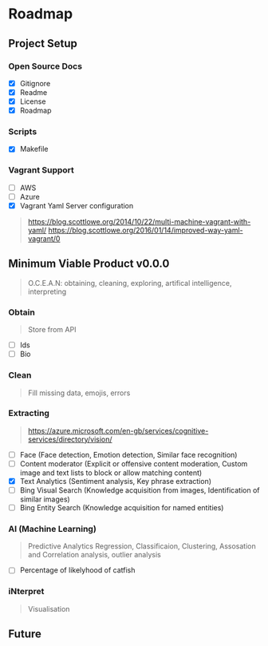 # Roadmap

## Project Setup

### Open Source Docs
- [x] Gitignore
- [x] Readme
- [x] License
- [x] Roadmap

### Scripts
- [x] Makefile

### Vagrant Support
- [ ] AWS
- [ ] Azure
- [x] Vagrant Yaml Server configuration
> https://blog.scottlowe.org/2014/10/22/multi-machine-vagrant-with-yaml/
> https://blog.scottlowe.org/2016/01/14/improved-way-yaml-vagrant/0

## Minimum Viable Product v0.0.0
> O.C.E.A.N: obtaining, cleaning, exploring, artifical intelligence, interpreting

### Obtain 
> Store from API
- [ ] Ids
- [ ] Bio

### Clean
> Fill missing data, emojis, errors

### Extracting
> https://azure.microsoft.com/en-gb/services/cognitive-services/directory/vision/
- [ ] Face (Face detection, Emotion detection, Similar face recognition)
- [ ] Content moderator (Explicit or offensive content moderation, Custom image and text lists to block or allow matching content)
- [x] Text Analytics (Sentiment analysis, Key phrase extraction)
- [ ] Bing Visual Search (Knowledge acquisition from images, Identification of similar images)
- [ ] Bing Entity Search (Knowledge acquisition for named entities)

### AI (Machine Learning)
> Predictive Analytics
> Regression, Classificaion, Clustering, Assosation and Correlation analysis, outlier analysis
- [ ] Percentage of likelyhood of catfish

### iNterpret
> Visualisation

## Future
